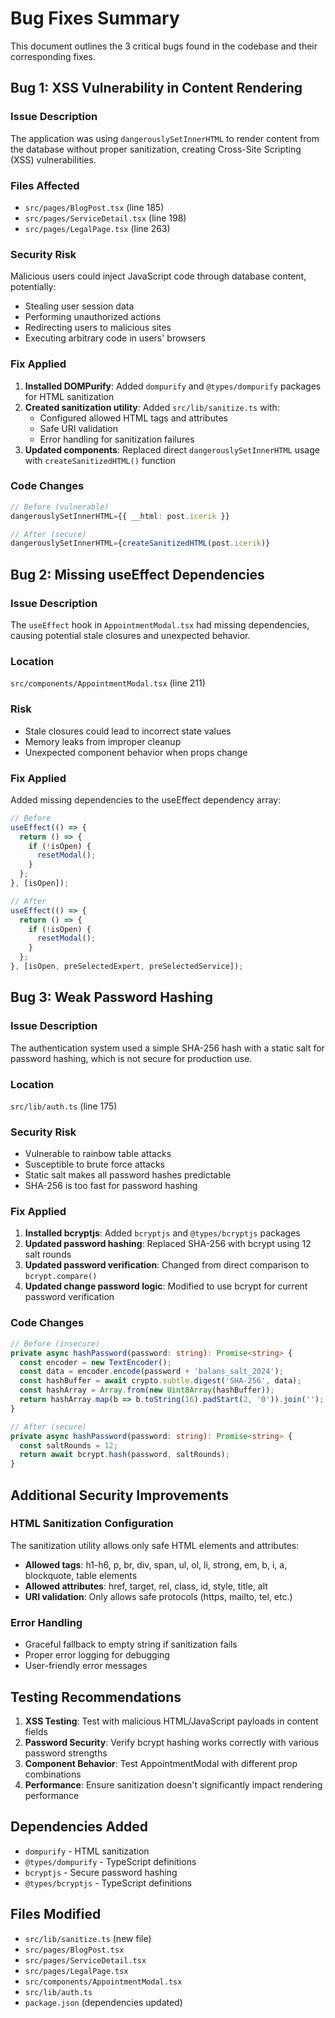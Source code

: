 # Bug Fixes Summary

This document outlines the 3 critical bugs found in the codebase and their corresponding fixes.

## Bug 1: XSS Vulnerability in Content Rendering

### **Issue Description**
The application was using `dangerouslySetInnerHTML` to render content from the database without proper sanitization, creating Cross-Site Scripting (XSS) vulnerabilities.

### **Files Affected**
- `src/pages/BlogPost.tsx` (line 185)
- `src/pages/ServiceDetail.tsx` (line 198) 
- `src/pages/LegalPage.tsx` (line 263)

### **Security Risk**
Malicious users could inject JavaScript code through database content, potentially:
- Stealing user session data
- Performing unauthorized actions
- Redirecting users to malicious sites
- Executing arbitrary code in users' browsers

### **Fix Applied**
1. **Installed DOMPurify**: Added `dompurify` and `@types/dompurify` packages for HTML sanitization
2. **Created sanitization utility**: Added `src/lib/sanitize.ts` with:
   - Configured allowed HTML tags and attributes
   - Safe URI validation
   - Error handling for sanitization failures
3. **Updated components**: Replaced direct `dangerouslySetInnerHTML` usage with `createSanitizedHTML()` function

### **Code Changes**
```typescript
// Before (vulnerable)
dangerouslySetInnerHTML={{ __html: post.icerik }}

// After (secure)
dangerouslySetInnerHTML={createSanitizedHTML(post.icerik)}
```

## Bug 2: Missing useEffect Dependencies

### **Issue Description**
The `useEffect` hook in `AppointmentModal.tsx` had missing dependencies, causing potential stale closures and unexpected behavior.

### **Location**
`src/components/AppointmentModal.tsx` (line 211)

### **Risk**
- Stale closures could lead to incorrect state values
- Memory leaks from improper cleanup
- Unexpected component behavior when props change

### **Fix Applied**
Added missing dependencies to the useEffect dependency array:
```typescript
// Before
useEffect(() => {
  return () => {
    if (!isOpen) {
      resetModal();
    }
  };
}, [isOpen]);

// After
useEffect(() => {
  return () => {
    if (!isOpen) {
      resetModal();
    }
  };
}, [isOpen, preSelectedExpert, preSelectedService]);
```

## Bug 3: Weak Password Hashing

### **Issue Description**
The authentication system used a simple SHA-256 hash with a static salt for password hashing, which is not secure for production use.

### **Location**
`src/lib/auth.ts` (line 175)

### **Security Risk**
- Vulnerable to rainbow table attacks
- Susceptible to brute force attacks
- Static salt makes all password hashes predictable
- SHA-256 is too fast for password hashing

### **Fix Applied**
1. **Installed bcryptjs**: Added `bcryptjs` and `@types/bcryptjs` packages
2. **Updated password hashing**: Replaced SHA-256 with bcrypt using 12 salt rounds
3. **Updated password verification**: Changed from direct comparison to `bcrypt.compare()`
4. **Updated change password logic**: Modified to use bcrypt for current password verification

### **Code Changes**
```typescript
// Before (insecure)
private async hashPassword(password: string): Promise<string> {
  const encoder = new TextEncoder();
  const data = encoder.encode(password + 'balans_salt_2024');
  const hashBuffer = await crypto.subtle.digest('SHA-256', data);
  const hashArray = Array.from(new Uint8Array(hashBuffer));
  return hashArray.map(b => b.toString(16).padStart(2, '0')).join('');
}

// After (secure)
private async hashPassword(password: string): Promise<string> {
  const saltRounds = 12;
  return await bcrypt.hash(password, saltRounds);
}
```

## Additional Security Improvements

### **HTML Sanitization Configuration**
The sanitization utility allows only safe HTML elements and attributes:
- **Allowed tags**: h1-h6, p, br, div, span, ul, ol, li, strong, em, b, i, a, blockquote, table elements
- **Allowed attributes**: href, target, rel, class, id, style, title, alt
- **URI validation**: Only allows safe protocols (https, mailto, tel, etc.)

### **Error Handling**
- Graceful fallback to empty string if sanitization fails
- Proper error logging for debugging
- User-friendly error messages

## Testing Recommendations

1. **XSS Testing**: Test with malicious HTML/JavaScript payloads in content fields
2. **Password Security**: Verify bcrypt hashing works correctly with various password strengths
3. **Component Behavior**: Test AppointmentModal with different prop combinations
4. **Performance**: Ensure sanitization doesn't significantly impact rendering performance

## Dependencies Added
- `dompurify` - HTML sanitization
- `@types/dompurify` - TypeScript definitions
- `bcryptjs` - Secure password hashing
- `@types/bcryptjs` - TypeScript definitions

## Files Modified
- `src/lib/sanitize.ts` (new file)
- `src/pages/BlogPost.tsx`
- `src/pages/ServiceDetail.tsx`
- `src/pages/LegalPage.tsx`
- `src/components/AppointmentModal.tsx`
- `src/lib/auth.ts`
- `package.json` (dependencies updated)